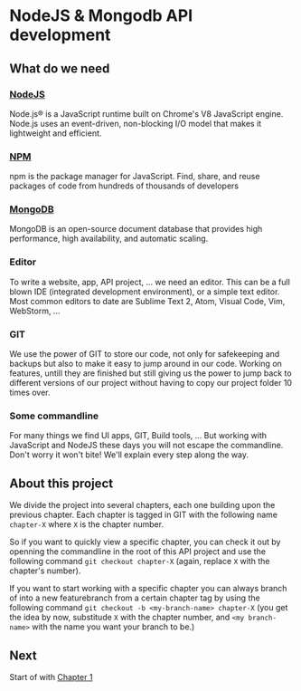 # NodeJS & Mongodb API development

## What do we need

### [NodeJS](http://www.nodejs.org)

Node.js® is a JavaScript runtime built on Chrome's V8 JavaScript engine. Node.js uses an event-driven, non-blocking I/O model that makes it lightweight and efficient.

### [NPM](https://www.npmjs.com/)

npm is the package manager for JavaScript. Find, share, and reuse packages of code from hundreds of thousands of developers

### [MongoDB](https://docs.mongodb.com/manual/)

MongoDB is an open-source document database that provides high performance, high availability, and automatic scaling.

### Editor

To write a website, app, API project, ... we need an editor. This can be a full blown IDE (integrated development environment), or a simple text editor. Most common editors to date are Sublime Text 2, Atom, Visual Code, Vim, WebStorm, ...

### GIT

We use the power of GIT to store our code, not only for safekeeping and backups but also to make it easy to jump around in our code. Working on features, untill they are finished but still giving us the power to jump back to different versions of our project without having to copy our project folder 10 times over.

### Some commandline

For many things we find UI apps, GIT, Build tools, ... But working with JavaScript and NodeJS these days you will not escape the commandline. Don't worry it won't bite! We'll explain every step along the way.

## About this project

We divide the project into several chapters, each one building upon the previous chapter. Each chapter is tagged in GIT with the following name `chapter-X` where `X` is the chapter number.

So if you want to quickly view a specific chapter, you can check it out by openning the commandline in the root of this API project and use the following command `git checkout chapter-X` (again, replace `X` with the chapter's number).

If you want to start working with a specific chapter you can always branch of into a new featurebranch from a certain chapter tag by using the following command `git checkout -b <my-branch-name> chapter-X` (you get the idea by now, substitude `X` with the chapter number, and `<my branch-name>` with the name you want your branch to be.)

## Next

Start of with [Chapter 1](./chapter-1.md)

